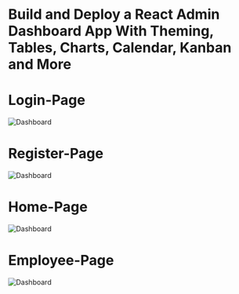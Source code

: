 # Build and Deploy a React Admin Dashboard App With Theming, Tables, Charts, Calendar, Kanban and More

# Login-Page
![Dashboard](https://firebasestorage.googleapis.com/v0/b/food-shop-24be1.appspot.com/o/Images%2FScreenshot%202022-06-17%20at%202.00.18%20PM-min.png?alt=media&token=7a401843-09e5-4823-bc8e-68bf310c5506)

# Register-Page
![Dashboard](https://firebasestorage.googleapis.com/v0/b/food-shop-24be1.appspot.com/o/Images%2FScreenshot%202022-06-17%20at%202.00.34%20PM-min.png?alt=media&token=03e164c8-3ca5-49b7-a67c-9c3094b0e47e)


# Home-Page
![Dashboard](https://firebasestorage.googleapis.com/v0/b/food-shop-24be1.appspot.com/o/Images%2FScreenshot%202022-06-17%20at%202.01.05%20PM-min.png?alt=media&token=5536f00d-5489-486d-9cd5-eba0cf4a2061)



# Employee-Page
![Dashboard](https://firebasestorage.googleapis.com/v0/b/food-shop-24be1.appspot.com/o/Images%2FScreenshot%202022-06-17%20at%202.01.20%20PM-min(1).png?alt=media&token=c5c80fab-be9f-471d-9bad-e441b25fc471)